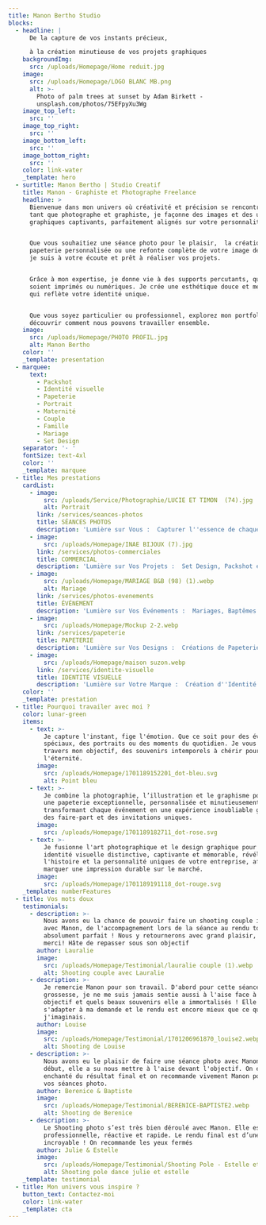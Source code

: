 ```yaml
---
title: Manon Bertho Studio
blocks:
  - headline: |
      De la capture de vos instants précieux,

      à la création minutieuse de vos projets graphiques
    backgroundImg:
      src: /uploads/Homepage/Home reduit.jpg
    image:
      src: /uploads/Homepage/LOGO BLANC MB.png
      alt: >-
        Photo of palm trees at sunset by Adam Birkett -
        unsplash.com/photos/75EFpyXu3Wg
    image_top_left:
      src: ''
    image_top_right:
      src: ''
    image_bottom_left:
      src: ''
    image_bottom_right:
      src: ''
    color: link-water
    _template: hero
  - surtitle: Manon Bertho | Studio Creatif
    title: Manon - Graphiste et Photographe Freelance
    headline: >
      Bienvenue dans mon univers où créativité et précision se rencontrent. En
      tant que photographe et graphiste, je façonne des images et des univers
      graphiques captivants, parfaitement alignés sur votre personnalité.


      Que vous souhaitiez une séance photo pour le plaisir,  la création de
      papeterie personnalisée ou une refonte complète de votre image de marque,
      je suis à votre écoute et prêt à réaliser vos projets.


      Grâce à mon expertise, je donne vie à des supports percutants, qu'ils
      soient imprimés ou numériques. Je crée une esthétique douce et mémorable
      qui reflète votre identité unique.


      Que vous soyez particulier ou professionnel, explorez mon portfolio pour
      découvrir comment nous pouvons travailler ensemble.
    image:
      src: /uploads/Homepage/PHOTO PROFIL.jpg
      alt: Manon Bertho
    color: ''
    _template: presentation
  - marquee:
      text:
        - Packshot
        - Identité visuelle
        - Papeterie
        - Portrait
        - Maternité
        - Couple
        - Famille
        - Mariage
        - Set Design
    separator: '· '
    fontSize: text-4xl
    color: ''
    _template: marquee
  - title: Mes prestations
    cardList:
      - image:
          src: /uploads/Service/Photographie/LUCIE ET TIMON  (74).jpg
          alt: Portrait
        link: /services/seances-photos
        title: SÉANCES PHOTOS
        description: 'Lumière sur Vous :  Capturer l''essence de chaque instant'
      - image:
          src: /uploads/Homepage/INAE BIJOUX (7).jpg
        link: /services/photos-commerciales
        title: COMMERCIAL
        description: 'Lumière sur Vos Projets :  Set Design, Packshot et Reportage Métier'
      - image:
          src: /uploads/Homepage/MARIAGE B&B (98) (1).webp
          alt: Mariage
        link: /services/photos-evenements
        title: ÉVÉNEMENT
        description: 'Lumière sur Vos Événements :  Mariages, Baptêmes et Séminaires'
      - image:
          src: /uploads/Homepage/Mockup 2-2.webp
        link: /services/papeterie
        title: PAPETERIE
        description: 'Lumière sur Vos Designs :  Créations de Papeterie Élégante'
      - image:
          src: /uploads/Homepage/maison suzon.webp
        link: /services/identite-visuelle
        title: IDENTITÉ VISUELLE
        description: 'Lumière sur Votre Marque :  Création d''Identité Visuelle'
    color: ''
    _template: prestation
  - title: Pourquoi travailer avec moi ?
    color: lunar-green
    items:
      - text: >-
          Je capture l'instant, fige l'émotion. Que ce soit pour des événements
          spéciaux, des portraits ou des moments du quotidien. Je vous offre, à
          travers mon objectif, des souvenirs intemporels à chérir pour
          l'éternité.
        image:
          src: /uploads/Homepage/1701189152201_dot-bleu.svg
          alt: Point bleu
      - text: >-
          Je combine la photographie, l’illustration et le graphisme pour créer
          une papeterie exceptionnelle, personnalisée et minutieusement conçue,
          transformant chaque événement en une expérience inoubliable grâce à
          des faire-part et des invitations uniques.
        image:
          src: /uploads/Homepage/1701189182711_dot-rose.svg
      - text: >-
          Je fusionne l'art photographique et le design graphique pour créer une
          identité visuelle distinctive, captivante et mémorable, révélant
          l'histoire et la personnalité uniques de votre entreprise, afin de
          marquer une impression durable sur le marché.
        image:
          src: /uploads/Homepage/1701189191118_dot-rouge.svg
    _template: numberFeatures
  - title: Vos mots doux
    testimonials:
      - description: >-
          Nous avons eu la chance de pouvoir faire un shooting couple incroyable
          avec Manon, de l'accompagnement lors de la séance au rendu tout était
          absolument parfait ! Nous y retournerons avec grand plaisir, un énorme
          merci! Hâte de repasser sous son objectif
        author: Lauralie
        image:
          src: /uploads/Homepage/Testimonial/lauralie couple (1).webp
          alt: Shooting couple avec Lauralie
      - description: >-
          Je remercie Manon pour son travail. D'abord pour cette séance photo
          grossesse, je ne me suis jamais sentie aussi à l'aise face à un
          objectif et quels beaux souvenirs elle a immortalisés ! Elle a su
          s'adapter à ma demande et le rendu est encore mieux que ce que
          j'imaginais.
        author: Louise
        image:
          src: /uploads/Homepage/Testimonial/1701206961870_louise2.webp
          alt: Shooting de Louise
      - description: >-
          Nous avons eu le plaisir de faire une séance photo avec Manon. Dès le
          début, elle a su nous mettre à l'aise devant l'objectif. On est
          enchanté du résultat final et on recommande vivement Manon pour toutes
          vos séances photo.
        author: Berenice & Baptiste
        image:
          src: /uploads/Homepage/Testimonial/BERENICE-BAPTISTE2.webp
          alt: Shooting de Berenice
      - description: >-
          Le Shooting photo s’est très bien déroulé avec Manon. Elle est très
          professionnelle, réactive et rapide. Le rendu final est d’une qualité
          incroyable ! On recommande les yeux fermés
        author: Julie & Estelle
        image:
          src: /uploads/Homepage/Testimonial/Shooting Pole - Estelle et julie.webp
          alt: Shooting pole dance julie et estelle
    _template: testimonial
  - title: Mon univers vous inspire ?
    button_text: Contactez-moi
    color: link-water
    _template: cta
---
```


